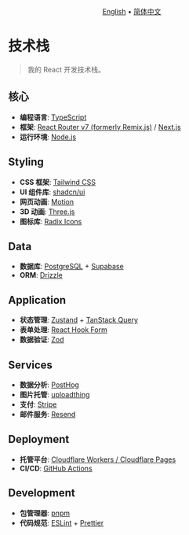 <p align="center">
  <a href="README.md">English</a> •
  <a href="README.zh-CN.md">简体中文</a>
</p>

# 技术栈

> 我的 React 开发技术栈。

## 核心

- **编程语言**: [TypeScript](https://www.typescriptlang.org/)
- **框架**: [React Router v7 (formerly Remix.js)](https://reactrouter.com/start/framework/installation) / [Next.js](https://nextjs.org/)
- **运行环境**: [Node.js](https://nodejs.org/en)

## Styling

- **CSS 框架**: [Tailwind CSS](https://tailwindcss.com/)
- **UI 组件库**: [shadcn/ui](https://ui.shadcn.com/)
- **网页动画**: [Motion](https://motion.dev/)
- **3D 动画**: [Three.js](https://threejs.org/)
- **图标库**: [Radix Icons](https://www.radix-ui.com/icons)

## Data

- **数据库**: [PostgreSQL](https://www.postgresql.org/) + [Supabase](https://supabase.com/)
- **ORM**: [Drizzle](https://orm.drizzle.team/)

## Application

<!-- **Auth**: -->

- **状态管理**: [Zustand](https://zustand-demo.pmnd.rs/) + [TanStack Query](https://tanstack.com/query/latest)
- **表单处理**: [React Hook Form](https://react-hook-form.com/)
- **数据验证**: [Zod](https://zod.dev/)

## Services

- **数据分析**: [PostHog](https://posthog.com/)
- **图片托管**: [uploadthing](https://uploadthing.com)
- **支付**: [Stripe](https://stripe.com/)
- **邮件服务**: [Resend](https://resend.com/)

## Deployment

- **托管平台**: [Cloudflare Workers / Cloudflare Pages](https://www.cloudflare.com/)
- **CI/CD**: [GitHub Actions](https://github.com/features/actions)

## Development

- **包管理器**: [pnpm](https://pnpm.io/)
- **代码规范**: [ESLint](https://eslint.org/) + [Prettier](https://prettier.io/)

